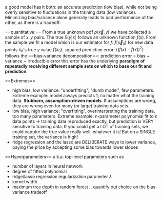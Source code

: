 a good model has it both: an accurate prediction (low bias), while not being overly sensitive to fluctuations in the training data (low variance).
Minimizing bias/variance alone generally leads to bad performance of the other, as there is a tradeoff:

==quantitative:==
From a true unknown pdf $p(\vec{x},y)$ we have collected a sample of $x,y$ pairs. The true $E(y|x)$ follows an unknown function $f(x)$. From the sample we fit a model which is our estimator for $f$: $\hat{f}(\vec{x}_0)$ for new data points $x_0$'s true $y$ value $f(x_0)$. 
squared prediction error: $\langle (f(x)-\hat{f}(x))^2\rangle$ follows the ==bias-variance decomposition==: 
prediction error = bias + variance + irreducible error
this error has the underlying **paradigm of repeatedly receiving different sample sets on which to base our fit and prediction**

==Extremes==
- high bias, low variance: "underfitting", "dumb model", few parameters. Extreme example: model always predicts 1, no matter what the training data. **Stubborn, assumption-driven models**. If assumptions are wrong, they are wrong even for many (or large) training data sets.
- low bias, high variance: "overfitting", overinterpreting the training data, too many parameters. Extreme example: n-parameter polynomial fit to n data points -> training data reproduced exactly, but prediction is VERY sensitive to training data. If you could get a LOT of training sets, we could caputre the true value really well, whatever it is! But on a SINGLE training set, the variance is high!
- ridge regression and the lasso are DELIBERATE ways to lower variance, paying the price by accepting some bias towards lower slopes

==Hyperparameters== a.k.a. top-level parameters such as
- number of layers in neural network
- degree of fitted polynomial
- ridge/lasso regression regularization parameter $\lambda$
- kernel width
- maximum tree depth in random forest
.. quantify out choice on the bias-variance tradeoff